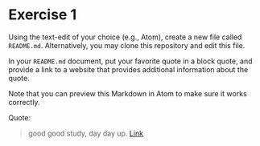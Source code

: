 # Exercise 1
Using the text-edit of your choice (e.g., Atom), create a new file called `README.md`. Alternatively, you may clone this repository and edit this file.

In your `README.md` document, put your favorite quote in a block quote, and provide a link to a website that provides additional information about the quote.

Note that you can preview this Markdown in Atom to make sure it works correctly.



Quote:

> good good study, day day up.
[Link](https://tuppencer.wordpress.com/2013/01/25/good-good-study-day-day-up/)
